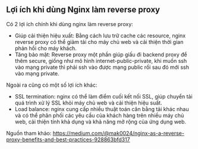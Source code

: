 ## Lợi ích khi dùng Nginx làm reverse proxy

Có 2 lợi ích chính khi dùng nginx làm reverse proxy:

- Giúp cải thiện hiệu xuất: Bằng cách lưu trữ cache các resource, nginx reverse proxy có thể giảm tải cho máy chủ web và cải thiện thời gian phản hồi cho máy khách.
- Tăng bảo mật: Reverse proxy một phần giúp giấu đi backend proxy để thêm secure, giống như mô hình internet-public-private, khi muốn ssh vào mạng private thì phải ssh vào được mạng public rồi sau đó mới ssh vào mạng private.

Ngoài ra cũng có một số lợi ích khác:
- SSL termination: nginx có thể làm điểm cuối kết nối SSL, giúp  chuyển tải quá trình xử lý SSL khỏi máy chủ web và cải thiện hiệu suất.
- Load balance: nginx cung cấp nhiều thuật toán cân bằng tải khác nhau và có thể phân phối các yêu cầu của khách hàng trên nhiều máy chủ web, cải thiện tính khả dụng và khả năng mở rộng của ứng dụng web.

Nguồn tham khảo: https://medium.com/@mak0024/nginx-as-a-reverse-proxy-benefits-and-best-practices-928863bfd317
